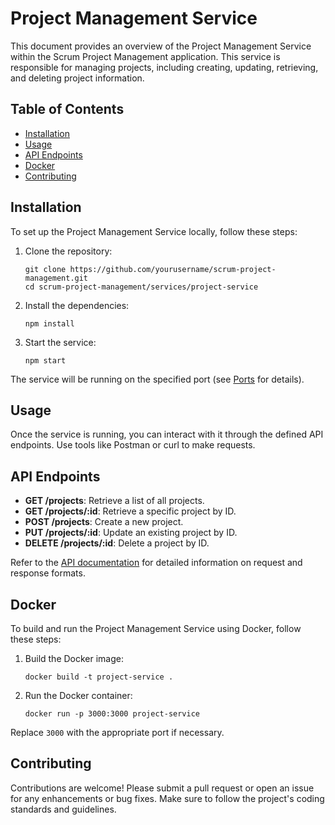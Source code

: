 # Project Management Service

This document provides an overview of the Project Management Service within the Scrum Project Management application. This service is responsible for managing projects, including creating, updating, retrieving, and deleting project information.

## Table of Contents

- [Installation](#installation)
- [Usage](#usage)
- [API Endpoints](#api-endpoints)
- [Docker](#docker)
- [Contributing](#contributing)

## Installation

To set up the Project Management Service locally, follow these steps:

1. Clone the repository:
   ```
   git clone https://github.com/yourusername/scrum-project-management.git
   cd scrum-project-management/services/project-service
   ```

2. Install the dependencies:
   ```
   npm install
   ```

3. Start the service:
   ```
   npm start
   ```

The service will be running on the specified port (see [Ports](../docs/ports.md) for details).

## Usage

Once the service is running, you can interact with it through the defined API endpoints. Use tools like Postman or curl to make requests.

## API Endpoints

- **GET /projects**: Retrieve a list of all projects.
- **GET /projects/:id**: Retrieve a specific project by ID.
- **POST /projects**: Create a new project.
- **PUT /projects/:id**: Update an existing project by ID.
- **DELETE /projects/:id**: Delete a project by ID.

Refer to the [API documentation](../docs/api.md) for detailed information on request and response formats.

## Docker

To build and run the Project Management Service using Docker, follow these steps:

1. Build the Docker image:
   ```
   docker build -t project-service .
   ```

2. Run the Docker container:
   ```
   docker run -p 3000:3000 project-service
   ```

Replace `3000` with the appropriate port if necessary.

## Contributing

Contributions are welcome! Please submit a pull request or open an issue for any enhancements or bug fixes. Make sure to follow the project's coding standards and guidelines.